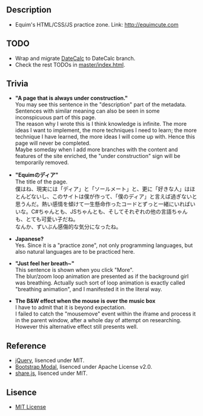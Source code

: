 ## Description

* Equim's HTML/CSS/JS practice zone. Link: http://equimcute.com

## TODO

* Wrap and migrate [DateCalc](https://github.com/Equim-chan/DateCalc) to DateCalc branch.
* Check the rest TODOs in [master/index.html](https://github.com/Equim-chan/equim-chan.github.io/blob/master/index.html).

## Trivia

* __"A page that is always under construction."__  
You may see this sentence in the "description" part of the metadata. Sentences with similar meaning can also be seen in some inconspicuous part of this page.  
The reason why I wrote this is I think knowledge is infinite. The more ideas I want to implement, the more techniques I need to learn; the more technique I have learned, the more ideas I will come up with. Hence this page will never be completed.  
Maybe someday when I add more branches with the content and features of the site enriched, the "under construction" sign will be temporarily removed.

* __"Equimのディア"__  
The title of the page.  
僕はね、現実には「ディア」と「ソールメート」と、更に「好きな人」はほとんどないし、このサイトは僕が作って、「僕のディア」と言えば過ぎないと思うんだ。熱い感情を傾けて一生懸命作ったコードとずっと一緒にいればいいな。C#ちゃんとも、JSちゃんとも、そしてそれぞれの他の言語ちゃんも、とても可愛い子だね。  
なんか、ずいぶん感傷的な気分になったね。

* __Japanese?__  
Yes. Since it is a "practice zone", not only programming languages, but also natural languages are to be practiced here.

* __"Just feel her breath~"__  
This sentence is shown when you click "More".  
The blur/zoom loop animation are presented as if the background girl was breathing. Actually such sort of loop animation is exactly called "breathing animation", and I manifested it in the literal way.

* __The B&W effect when the mouse is over the music box__  
I have to admit that it is beyond expectation.  
I failed to catch the "mousemove" event within the iframe and process it in the parent window, after a whole day of attempt on researching. However this alternative effect still presents well.

## Reference

* [jQuery](https://github.com/jquery/jquery), lisenced under MIT.
* [Bootstrap Modal](http://jschr.github.io/bootstrap-modal/), lisenced under Apache License v2.0.
* [share.js](https://github.com/overtrue/share.js), lisenced under MIT.

## Lisence
* [MIT License](https://github.com/Equim-chan/equim-chan.github.io/blob/master/LICENSE)
